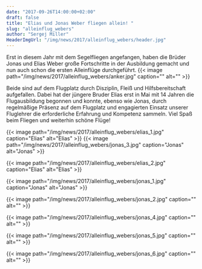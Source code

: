 ```yaml
---
date: "2017-09-26T14:00:00+02:00"
draft: false
title: "Elias und Jonas Weber fliegen allein! "
slug: "alleinflug_webers"
author: "Sergej Miller"
HeaderImgUrl: "/img/news/2017/alleinflug_webers/header.jpg"
---
```

Erst in diesem Jahr mit dem Segelfliegen angefangen, haben die Brüder Jonas und Elias Weber große Fortschritte in der Ausbildung gemacht und nun auch schon die ersten Alleinflüge durchgeführt.
{{< image path="/img/news/2017/alleinflug_webers/anker.jpg" caption="" alt="" >}}
 <!--more-->
Beide sind auf dem Flugplatz durch Disziplin,  Fleiß und Hilfsbereitschaft aufgefallen. Dabei hat der jüngere Bruder Elias erst in Mai mit 14 Jahren die Flugausbildung begonnen und konnte, ebenso wie Jonas, durch regelmäßige Präsenz auf dem Flugplatz und engagierten Einsatz unserer Fluglehrer die erforderliche Erfahrung und Kompetenz sammeln. 
Viel Spaß beim Fliegen und weiterhin schöne Flüge!
 
{{< image path="/img/news/2017/alleinflug_webers/elias_1.jpg" caption="Elias" alt="Elias" >}} 
{{< image path="/img/news/2017/alleinflug_webers/jonas_3.jpg" caption="Jonas" alt="Jonas" >}} 
<p></p>
{{< image path="/img/news/2017/alleinflug_webers/elias_2.jpg" caption="Elias" alt="Elias" >}}                                                          
<p></p>
{{< image path="/img/news/2017/alleinflug_webers/jonas_1.jpg" caption="Jonas" alt="Jonas" >}}
<p></p>
{{< image path="/img/news/2017/alleinflug_webers/jonas_2.jpg" caption="" alt="" >}}
<p></p>
{{< image path="/img/news/2017/alleinflug_webers/jonas_4.jpg" caption="" alt="" >}}
<p></p>
{{< image path="/img/news/2017/alleinflug_webers/jonas_5.jpg" caption="" alt="" >}}
<p></p>
{{< image path="/img/news/2017/alleinflug_webers/jonas_6.jpg" caption="" alt="" >}}

